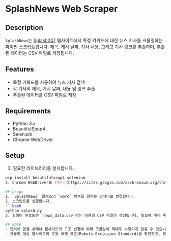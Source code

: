 # SplashNews Web Scraper

## Description
`SplashNews`는 [Splash247](https://splash247.com/) 웹사이트에서 특정 키워드에 대한 뉴스 기사를 크롤링하는 파이썬 스크립트입니다. 제목, 게시 날짜, 기사 내용, 그리고 기사 링크를 추출하며, 추출된 데이터는 CSV 파일로 저장됩니다.

## Features
- 특정 키워드를 사용하여 뉴스 기사 검색
- 각 기사의 제목, 게시 날짜, 내용 및 링크 추출
- 추출된 데이터를 CSV 파일로 저장

## Requirements
- Python 3.x
- BeautifulSoup4
- Selenium
- Chrome WebDriver

## Setup
1. 필요한 라이브러리를 설치합니다.
```bash
pip install beautifulsoup4 selenium
2. Chrome WebDriver를 [여기](https://sites.google.com/a/chromium.org/chromedriver/downloads)에서 다운로드하고 설치 경로를 시스템 PATH에 추가합니다.

## Usage
1. `SplashNews` 클래스의 `word` 변수를 원하는 검색어로 변경합니다.
2. 스크립트를 실행합니다.
```bash
python splash.py
3. 실행이 완료되면 `news_data.csv`라는 이름의 CSV 파일이 생성됩니다. 필요에 따라 파일 이름을 변경할 수 있습니다.

## Note
- 인터넷 연결 상태나 웹사이트의 구조 변경에 따라 크롤링이 제대로 수행되지 않을 수 있습니다.
- 크롤링 대상 웹사이트의 로봇 배제 표준(Robots Exclusion Standard)을 확인하고, 해당 웹사이트의 크롤링 정책을 준수하세요.
